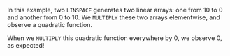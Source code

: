 In this example, two `LINSPACE` generates two linear arrays: one from 10 to 0 and another from 0 to 10. We `MULTIPLY` these two arrays elementwise, and observe a quadratic function. 

When we `MULTIPLY` this quadratic function everywhere by 0, we observe 0, as expected!